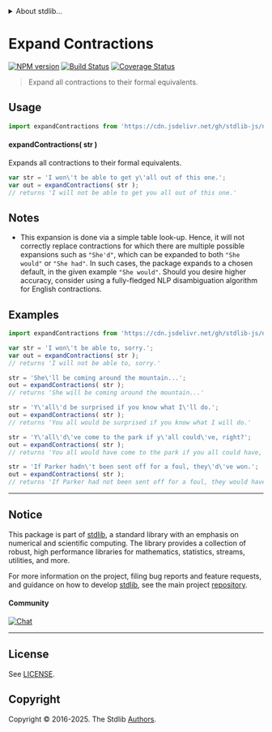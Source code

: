 <!--

@license Apache-2.0

Copyright (c) 2018 The Stdlib Authors.

Licensed under the Apache License, Version 2.0 (the "License");
you may not use this file except in compliance with the License.
You may obtain a copy of the License at

   http://www.apache.org/licenses/LICENSE-2.0

Unless required by applicable law or agreed to in writing, software
distributed under the License is distributed on an "AS IS" BASIS,
WITHOUT WARRANTIES OR CONDITIONS OF ANY KIND, either express or implied.
See the License for the specific language governing permissions and
limitations under the License.

-->


<details>
  <summary>
    About stdlib...
  </summary>
  <p>We believe in a future in which the web is a preferred environment for numerical computation. To help realize this future, we've built stdlib. stdlib is a standard library, with an emphasis on numerical and scientific computation, written in JavaScript (and C) for execution in browsers and in Node.js.</p>
  <p>The library is fully decomposable, being architected in such a way that you can swap out and mix and match APIs and functionality to cater to your exact preferences and use cases.</p>
  <p>When you use stdlib, you can be absolutely certain that you are using the most thorough, rigorous, well-written, studied, documented, tested, measured, and high-quality code out there.</p>
  <p>To join us in bringing numerical computing to the web, get started by checking us out on <a href="https://github.com/stdlib-js/stdlib">GitHub</a>, and please consider <a href="https://opencollective.com/stdlib">financially supporting stdlib</a>. We greatly appreciate your continued support!</p>
</details>

# Expand Contractions

[![NPM version][npm-image]][npm-url] [![Build Status][test-image]][test-url] [![Coverage Status][coverage-image]][coverage-url] <!-- [![dependencies][dependencies-image]][dependencies-url] -->

> Expand all contractions to their formal equivalents.

<section class="intro">

</section>

<!-- /.intro -->



<section class="usage">

## Usage

```javascript
import expandContractions from 'https://cdn.jsdelivr.net/gh/stdlib-js/nlp-expand-contractions@deno/mod.js';
```

#### expandContractions( str )

Expands all contractions to their formal equivalents.

```javascript
var str = 'I won\'t be able to get y\'all out of this one.';
var out = expandContractions( str );
// returns 'I will not be able to get you all out of this one.'
```

</section>

<!-- /.usage -->

<section class="notes">

## Notes

-   This expansion is done via a simple table look-up. Hence, it will not correctly replace contractions for which there are multiple possible expansions such as `"She'd"`, which can be expanded to both `"She would"` or `"She had"`. In such cases, the package expands to a chosen default, in the given example `"She would"`. Should you desire higher accuracy, consider using a fully-fledged NLP disambiguation algorithm for English contractions.

</section>

<!-- /.notes -->

<section class="examples">

## Examples

<!-- eslint no-undef: "error" -->

```javascript
import expandContractions from 'https://cdn.jsdelivr.net/gh/stdlib-js/nlp-expand-contractions@deno/mod.js';

var str = 'I won\'t be able to, sorry.';
var out = expandContractions( str );
// returns 'I will not be able to, sorry.'

str = 'She\'ll be coming around the mountain...';
out = expandContractions( str );
// returns 'She will be coming around the mountain...'

str = 'Y\'all\'d be surprised if you know what I\'ll do.';
out = expandContractions( str );
// returns 'You all would be surprised if you know what I will do.'

str = 'Y\'all\'d\'ve come to the park if y\'all could\'ve, right?';
out = expandContractions( str );
// returns 'You all would have come to the park if you all could have, right?'

str = 'If Parker hadn\'t been sent off for a foul, they\'d\'ve won.';
out = expandContractions( str );
// returns 'If Parker had not been sent off for a foul, they would have won.'
```

</section>

<!-- /.examples -->

<!-- Section for related `stdlib` packages. Do not manually edit this section, as it is automatically populated. -->

<section class="related">

</section>

<!-- /.related -->

<!-- Section for all links. Make sure to keep an empty line after the `section` element and another before the `/section` close. -->


<section class="main-repo" >

* * *

## Notice

This package is part of [stdlib][stdlib], a standard library with an emphasis on numerical and scientific computing. The library provides a collection of robust, high performance libraries for mathematics, statistics, streams, utilities, and more.

For more information on the project, filing bug reports and feature requests, and guidance on how to develop [stdlib][stdlib], see the main project [repository][stdlib].

#### Community

[![Chat][chat-image]][chat-url]

---

## License

See [LICENSE][stdlib-license].


## Copyright

Copyright &copy; 2016-2025. The Stdlib [Authors][stdlib-authors].

</section>

<!-- /.stdlib -->

<!-- Section for all links. Make sure to keep an empty line after the `section` element and another before the `/section` close. -->

<section class="links">

[npm-image]: http://img.shields.io/npm/v/@stdlib/nlp-expand-contractions.svg
[npm-url]: https://npmjs.org/package/@stdlib/nlp-expand-contractions

[test-image]: https://github.com/stdlib-js/nlp-expand-contractions/actions/workflows/test.yml/badge.svg?branch=main
[test-url]: https://github.com/stdlib-js/nlp-expand-contractions/actions/workflows/test.yml?query=branch:main

[coverage-image]: https://img.shields.io/codecov/c/github/stdlib-js/nlp-expand-contractions/main.svg
[coverage-url]: https://codecov.io/github/stdlib-js/nlp-expand-contractions?branch=main

<!--

[dependencies-image]: https://img.shields.io/david/stdlib-js/nlp-expand-contractions.svg
[dependencies-url]: https://david-dm.org/stdlib-js/nlp-expand-contractions/main

-->

[chat-image]: https://img.shields.io/gitter/room/stdlib-js/stdlib.svg
[chat-url]: https://app.gitter.im/#/room/#stdlib-js_stdlib:gitter.im

[stdlib]: https://github.com/stdlib-js/stdlib

[stdlib-authors]: https://github.com/stdlib-js/stdlib/graphs/contributors

[umd]: https://github.com/umdjs/umd
[es-module]: https://developer.mozilla.org/en-US/docs/Web/JavaScript/Guide/Modules

[deno-url]: https://github.com/stdlib-js/nlp-expand-contractions/tree/deno
[deno-readme]: https://github.com/stdlib-js/nlp-expand-contractions/blob/deno/README.md
[umd-url]: https://github.com/stdlib-js/nlp-expand-contractions/tree/umd
[umd-readme]: https://github.com/stdlib-js/nlp-expand-contractions/blob/umd/README.md
[esm-url]: https://github.com/stdlib-js/nlp-expand-contractions/tree/esm
[esm-readme]: https://github.com/stdlib-js/nlp-expand-contractions/blob/esm/README.md
[branches-url]: https://github.com/stdlib-js/nlp-expand-contractions/blob/main/branches.md

[stdlib-license]: https://raw.githubusercontent.com/stdlib-js/nlp-expand-contractions/main/LICENSE

</section>

<!-- /.links -->
